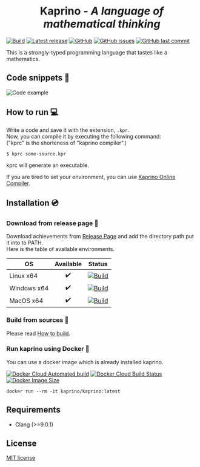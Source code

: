 <div align="center">
  <h1>Kaprino <i>- A language of mathematical thinking</i></h1>
</div>

[![Build](https://github.com/kaprino-lang/kaprino/workflows/Build/badge.svg)](https://github.com/kaprino-lang/kaprino/actions)
[![Latest release](https://img.shields.io/github/v/release/kaprino-lang/kaprino?include_prereleases)](https://github.com/kaprino-lang/kaprino/releases)
[![GitHub](https://img.shields.io/github/license/kaprino-lang/kaprino)](https://github.com/kaprino-lang/kaprino/blob/master/LICENSE)
[![GitHub issues](https://img.shields.io/github/issues/kaprino-lang/kaprino)](https://github.com/kaprino-lang/kaprino/issues)
[![GitHub last commit](https://img.shields.io/github/last-commit/kaprino-lang/kaprino)](https://github.com/kaprino-lang/kaprino)

This is a strongly-typed programming language that tastes like a mathematics.

## Code snippets 📝

![Code example](https://raw.githubusercontent.com/kaprino-lang/kaprino/master/img/code_example1.png)

## How to run 💻

Write a code and save it with the extension, `.kpr`.  
Now, you can compile it by executing the following command:  
("kprc" is the shorteness of "kaprino compiler".)

```
$ kprc some-source.kpr
```

kprc will generate an executable.

If you are tired to set your environment, you can use [Kaprino Online Compiler](https://kaprino.herokuapp.com/).

## Installation 💿

### Download from release page 💾

Download achievements from [Release Page](https://github.com/kaprino-lang/kaprino/releases) and add the directory path put it into to PATH.  
Here is the table of available environments.

|OS|Available|Status|
|---|:---:|:---:|
|Linux x64| ✔️ |[![Build](https://github.com/kaprino-lang/kaprino/workflows/Linux%20release/badge.svg)](https://github.com/kaprino-lang/kaprino/actions)|
|Windows x64| ✔️ |[![Build](https://github.com/kaprino-lang/kaprino/workflows/Windows%20release/badge.svg)](https://github.com/kaprino-lang/kaprino/actions)|
|MacOS x64| ✔️ |[![Build](https://github.com/kaprino-lang/kaprino/workflows/MacOS%20release/badge.svg)](https://github.com/kaprino-lang/kaprino/actions)|

### Build from sources 🔨

Please read [How to build](https://github.com/kaprino-lang/kaprino/blob/master/HowToBuild.md).

### Run kaprino using Docker 🐳

You can use a docker image which is already installed kaprino.

[![Docker Cloud Automated build](https://img.shields.io/docker/cloud/automated/kaprino/kaprino)](https://hub.docker.com/r/kaprino/kaprino)
[![Docker Cloud Build Status](https://img.shields.io/docker/cloud/build/kaprino/kaprino)](https://hub.docker.com/r/kaprino/kaprino/builds)
[![Docker Image Size](https://img.shields.io/docker/image-size/kaprino/kaprino/latest)](https://hub.docker.com/r/kaprino/kaprino)

```
docker run --rm -it kaprino/kaprino:latest
```

## Requirements

- Clang (>=9.0.1)

## License

[MIT license](https://github.com/kaprino-lang/kaprino/blob/master/LICENSE)
